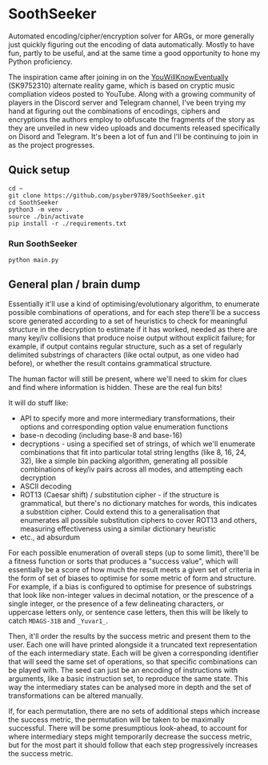 # SoothSeeker
Automated encoding/cipher/encryption solver for ARGs, or more generally just quickly figuring out the encoding of data automatically. Mostly to have fun, partly to be useful, and at the same time a good opportunity to hone my Python proficiency.

The inspiration came after joining in on the [YouWillKnowEventually](https://www.youtube.com/@youwillknoweventually) (SK9752310) alternate reality game, which is based on cryptic music compliation videos posted to YouTube. Along with a growing community of players in the Discord server and Telegram channel, I've been trying my hand at figuring out the combinations of encodings, ciphers and encryptions the authors employ to obfuscate the fragments of the story as they are unveiled in new video uploads and documents released specifically on Disord and Telegram. It's been a lot of fun and I'll be continuing to join in as the project progresses.

## Quick setup
```
cd ~
git clone https://github.com/psyber9789/SoothSeeker.git
cd SoothSeeker
python3 -m venv .
source ./bin/activate
pip install -r ./requirements.txt
```

### Run SoothSeeker
```
python main.py
```

## General plan / brain dump
Essentially it'll use a kind of optimising/evolutionary algorithm, to enumerate possible combinations of operations, and for each step there'll be a success score generated according to a set of heuristics to check for meaningful structure in the decryption to estimate if it has worked, needed as there are many key/iv collisions that produce noise output without explicit failure; for example, if output contains regular structure, such as a set of regularly delimited substrings of characters (like octal output, as one video had before), or whether the result contains grammatical structure.

The human factor will still be present, where we'll need to skim for clues and find where information is hidden. These are the real fun bits!

It will do stuff like:
- API to specify more and more intermediary transformations, their options and corresponding option value enumeration functions
- base-n decoding (including base-8 and base-16)
- decryptions - using a specified set of strings, of which we'll enumerate combinations that fit into particular total string lengths (like 8, 16, 24, 32), like a simple bin packing algorithm, generating all possible combinations of key/iv pairs across all modes, and attempting each decryption
- ASCII decoding
- ROT13 (Caesar shift) / substitution cipher - if the structure is grammatical, but there's no dictionary matches for words, this indicates a substition cipher. Could extend this to a generalisation that enumerates all possible substitution ciphers to cover ROT13 and others, measuring effectiveness using a similar dictionary heuristic
- etc., ad absurdum

For each possible enumeration of overall steps (up to some limit), there'll be a fitness function or sorts that produces a "success value", which will essentially be a score of how much the result meets a given set of criteria in the form of set of biases to optimise for some metric of form and structure. For example, if a bias is configured to optimise for presence of substrings that look like non-integer values in decimal notation, or the prescence of a single integer, or the presence of a few delineating characters, or uppercase letters only, or sentence case letters, then this will be likely to catch `MDAGS-31B` and `_Yuvar1_`.

Then, it'll order the results by the success metric and present them to the user. Each one will have printed alongside it a truncated text representation of the each intermediary state. Each will be given a corresponding identifier that will seed the same set of operations, so that specific combinations can be played with. The seed can just be an encoding of instructions with arguments, like a basic instruction set, to reproduce the same state. This way the intermediary states can be analysed more in depth and the set of transformations can be altered manually.

If, for each permutation, there are no sets of additional steps which increase the success metric, the permutation will be taken to be maximally successful. There will be some presumptious look-ahead, to account for where intermediary steps might temporarily decrease the success metric, but for the most part it should follow that each step progressively increases the success metric.

